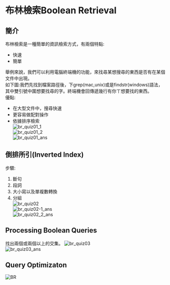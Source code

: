 # 布林檢索Boolean Retrieval
## 簡介
布林檢索是一種簡單的資訊檢索方式，有兩個特點:             
* 快速      
* 簡單     

舉例來說，我們可以利用電腦終端機的功能，來找尋某想搜尋的東西是否有在某個文件中出現。      
如下圖:我們先找到檔案路徑後，下grep(mac,unix)或是findstr(windows)語法，其中雙引號中圍想要找尋的字。終端機會回傳遞幾行有你ㄒ想要找的東西。   
優點:    
* 在大型文件中，搜尋快速     
* 更容易做配對操作    
* 依據排序檢索      
![br_quiz01_1](https://github.com/yenchungLin/study/blob/master/資訊檢索/picture/br_quiz01-1.jpg)   
![br_quiz01_2](https://github.com/yenchungLin/study/blob/master/資訊檢索/picture/br_quiz01-2.jpg)    
![br_quiz01_ans](https://github.com/yenchungLin/study/blob/master/資訊檢索/picture/br_quiz01_ans.jpg)   
## 倒排所引(Inverted Index)
步驟:   
1. 斷句
2. 段詞     
3. 大小寫以及單複數轉換      
4. 分組     
![br_quiz02](https://github.com/yenchungLin/study/blob/master/資訊檢索/picture/br_quiz02.jpg)    
![br_quiz02-1_ans](https://github.com/yenchungLin/study/blob/master/資訊檢索/picture/br_quiz02-1_ans.jpg)   
![br_quiz02_2_ans](https://github.com/yenchungLin/study/blob/master/資訊檢索/picture/br_quiz02-2_ans.jpg)
## Processing Boolean Queries
找出兩個或兩個以上的交集。
![br_quiz03](https://github.com/yenchungLin/study/blob/master/資訊檢索/picture/br_quiz03.jpg)    
![br_quiz03_ans](https://github.com/yenchungLin/study/blob/master/資訊檢索/picture/br_quiz03_ans.jpg) 
## Query Optimizaton
![BR](https://github.com/yenchungLin/study/blob/master/資訊檢索/picture/BR.jpg)
